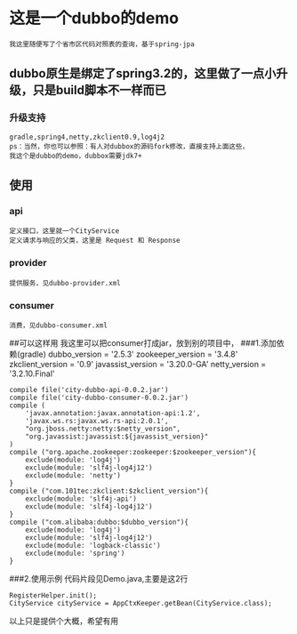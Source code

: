 # 这是一个dubbo的demo
    我这里随便写了个省市区代码对照表的查询，基于spring-jpa
## dubbo原生是绑定了spring3.2的，这里做了一点小升级，只是build脚本不一样而已
### 升级支持
    gradle,spring4,netty,zkclient0.9,log4j2
    ps：当然，你也可以参照：有人对dubbox的源码fork修改，直接支持上面这些，
    我这个是dubbo的demo，dubbox需要jdk7+

## 使用
### api
    定义接口，这里就一个CityService
    定义请求与响应的父类，这里是 Request 和 Response
### provider
    提供服务，见dubbo-provider.xml
### consumer 
    消费，见dubbo-consumer.xml
    

##可以这样用
我这里可以把consumer打成jar，放到别的项目中，
###1.添加依赖(gradle)
        dubbo_version                   = '2.5.3'
        zookeeper_version               = '3.4.8'
        zkclient_version                = '0.9'
        javassist_version               = '3.20.0-GA'
        netty_version                   = '3.2.10.Final'

    compile file('city-dubbo-api-0.0.2.jar')
    compile file('city-dubbo-consumer-0.0.2.jar')
    compile (
        'javax.annotation:javax.annotation-api:1.2',
        'javax.ws.rs:javax.ws.rs-api:2.0.1',
        "org.jboss.netty:netty:$netty_version",
        "org.javassist:javassist:${javassist_version}"
    )
    compile ("org.apache.zookeeper:zookeeper:$zookeeper_version"){
        exclude(module: 'log4j')
        exclude(module: 'slf4j-log4j12')
        exclude(module: 'netty')
    }
    compile ("com.101tec:zkclient:$zkclient_version"){
        exclude(module: 'slf4j-api')
        exclude(module: 'slf4j-log4j12')
    }
    compile ("com.alibaba:dubbo:$dubbo_version"){
        exclude(module: 'log4j')
        exclude(module: 'slf4j-log4j12')
        exclude(module: 'logback-classic')
        exclude(module: 'spring')
    }
###2.使用示例
代码片段见Demo.java,主要是这2行

    RegisterHelper.init();
    CityService cityService = AppCtxKeeper.getBean(CityService.class);
以上只是提供个大概，希望有用


